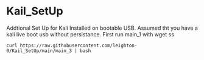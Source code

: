 # Kail_SetUp
Addtional Set Up for Kali Installed on bootable USB.
Assumed tht you have a kali live boot usb without persistance.
First run main_1 with 
  wget
ss

```
curl https://raw.githubusercontent.com/leighton-0/Kail_SetUp/main/main_3 | bash
```
